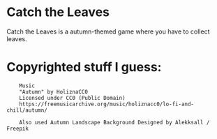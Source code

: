 # Catch the Leaves

Catch the Leaves is a autumn-themed game where you have to collect leaves.


# Copyrighted stuff I guess:

``` 
    Music 
    "Autumn" by HoliznaCC0  
    Licensed under CC0 (Public Domain) 
    https://freemusicarchive.org/music/holiznacc0/lo-fi-and-chill/autumn/

    Also used Autumn Landscape Background Designed by Alekksall / Freepik
```
